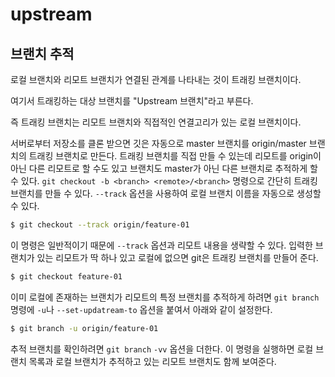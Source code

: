 upstream
==============================================

## 브랜치 추적
로컬 브랜치와 리모트 브랜치가 연결된 관계를 나타내는 것이 트래킹 브랜치이다. 

여기서 트래킹하는 대상 브랜치를 "Upstream 브랜치"라고 부른다.

즉 트래킹 브랜치는 리모트 브랜치와 직접적인 연결고리가 있는 로컬 브랜치이다.

서버로부터 저장소를 클론 받으면 깃은 자동으로 master 브랜치를 origin/master 브랜치의 트래킹 브랜치로 만든다. 
트래킹 브랜치를 직접 만들 수 있는데 리모트를 origin이 아닌 다른 리모트로 할 수도 있고 브랜치도 master가 아닌 다른 브랜치로 추적하게 할 수 있다. `git checkout -b <branch> <remote>/<branch>` 명령으로 간단히 트래킹 브랜치를 만들 수 있다. `--track` 옵션을 사용하여 로컬 브랜치 이름을 자동으로 생성할 수 있다. 

```bash
$ git checkout --track origin/feature-01
```

이 명령은 일반적이기 때문에 `--track` 옵션과 리모트 내용을 생략할 수 있다. 입력한 브랜치가 있는 리모트가 딱 하나 있고 로컬에 없으면 git은 트래킹 브랜치를 만들어 준다. 

```bash
$ git checkout feature-01
```

이미 로컬에 존재하는 브랜치가 리모트의 특정 브랜치를 추적하게 하려면 `git branch` 명령에 `-u`나 `--set-updatream-to` 옵션을 붙여서 아래와 같이 설정한다.

```bash
$ git branch -u origin/feature-01
```

추적 브랜치를 확인하려면 `git branch` `-vv` 옵션을 더한다. 이 명령을 실행하면 로컬 브랜치 목록과 로컬 브랜치가 추적하고 있는 리모트 브랜치도 함께 보여준다. 
